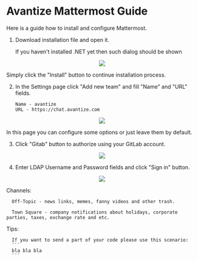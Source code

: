 # Avantize Mattermost Guide

Here is a guide how to install and configure Mattermost.

1. Download installation file and open it.

   If you haven't installed .NET yet then such dialog should be shown
<p align="center"><img src="https://raw.github.com/SMelanko/AvantizeGuide/master/1-communication/2-mattermost/imgs/img-1.png"/></p>
   Simply click the "Install" button to continue installation process.

2. In the Settings page click "Add new team" and fill "Name" and "URL" fields.
   ```
   Name - avantize
   URL - https://chat.avantize.com
   ```
<p align="center"><img src="https://raw.github.com/SMelanko/AvantizeGuide/master/1-communication/2-mattermost/imgs/img-2.png"/></p>
   In this page you can configure some options or just leave them by default.

3. Click "Gitab" button to authorize using your GitLab account.

<p align="center"><img src="https://raw.github.com/SMelanko/AvantizeGuide/master/1-communication/2-mattermost/imgs/img-3.png"/></p>

4. Enter LDAP Username and Password fields and click "Sign in" button.

<p align="center"><img src="https://raw.github.com/SMelanko/AvantizeGuide/master/1-communication/2-mattermost/imgs/img-4.png"/></p>

   Channels:
   
      Off-Topic - news links, memes, fanny videos and other trash.
	  
	  Town Square - company notifications about holidays, corporate parties, taxes, exchange rate and etc.
	  
   Tips:
   
      If you want to send a part of your code please use this scenario:
	  ```
	  bla bla bla
	  ```
